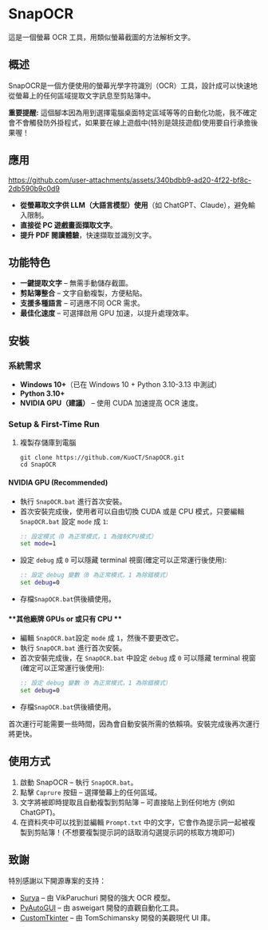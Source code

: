 # SnapOCR
這是一個螢幕 OCR 工具，用類似螢幕截圖的方法解析文字。

## 概述
SnapOCR是一個方便使用的螢幕光學字符識別（OCR）工具，設計成可以快速地從螢幕上的任何區域提取文字訊息至剪貼簿中。

**重要提醒:** 這個腳本因為用到選擇電腦桌面特定區域等等的自動化功能，我不確定會不會觸發防外掛程式，如果要在線上遊戲中(特別是競技遊戲)使用要自行承擔後果喔！

## 應用
https://github.com/user-attachments/assets/340bdbb9-ad20-4f22-bf8c-2db590b9c0d9

- **從螢幕取文字供 LLM（大語言模型）使用**（如 ChatGPT、Claude），避免輸入限制。
- **直接從 PC 遊戲畫面擷取文字**。
- **提升 PDF 閱讀體驗**，快速擷取並識別文字。

## 功能特色
- **一鍵提取文字** – 無需手動儲存截圖。
- **剪貼簿整合** – 文字自動複製，方便粘貼。
- **支援多種語言** – 可適應不同 OCR 需求。
- **最佳化速度** – 可選擇啟用 GPU 加速，以提升處理效率。

## 安裝
### **系統需求**
- **Windows 10+**（已在 Windows 10 + Python 3.10-3.13 中測試）
- **Python 3.10+**
- **NVIDIA GPU（建議）** – 使用 CUDA 加速提高 OCR 速度。

### **Setup & First-Time Run**
1. 複製存儲庫到電腦
   ```shell
   git clone https://github.com/KuoCT/SnapOCR.git
   cd SnapOCR
   ```

#### **NVIDIA GPU (Recommended)**
- 執行 `SnapOCR.bat` 進行首次安裝。
- 首次安裝完成後，使用者可以自由切換 CUDA 或是 CPU 模式，只要編輯`SnapOCR.bat` 設定 `mode` 成 `1`:
   ```bat
   :: 設定模式（0 為正常模式，1 為強制CPU模式）
   set mode=1
   ```
- 設定 `debug` 成 `0` 可以隱藏 terminal 視窗(確定可以正常運行後使用):
   ```bat
   :: 設定 debug 變數（0 為正常模式，1 為除錯模式）
   set debug=0
   ```
- 存檔`SnapOCR.bat`供後續使用。

#### **其他廠牌 GPUs or 或只有 CPU **
- 編輯 `SnapOCR.bat`設定 `mode` 成 `1`，然後不要更改它。
- 執行 `SnapOCR.bat` 進行首次安裝。
- 首次安裝完成後，在 `SnapOCR.bat` 中設定 `debug` 成 `0` 可以隱藏 terminal 視窗(確定可以正常運行後使用):
   ```bat
   :: 設定 debug 變數（0 為正常模式，1 為除錯模式）
   set debug=0
   ```
- 存檔`SnapOCR.bat`供後續使用。

首次運行可能需要一些時間，因為會自動安裝所需的依賴項。安裝完成後再次運行將更快。

## 使用方式
1. 啟動 SnapOCR – 執行 `SnapOCR.bat`。
2. 點擊 `Caprure` 按鈕 – 選擇螢幕上的任何區域。
3. 文字將被即時提取且自動複製到剪貼簿 – 可直接貼上到任何地方 (例如 ChatGPT)。
4. 在資料夾中可以找到並編輯 `Prompt.txt` 中的文字，它會作為提示詞一起被複製到剪貼簿！(不想要複製提示詞的話取消勾選提示詞的核取方塊即可)

## 致謝
特別感謝以下開源專案的支持：
- [Surya](https://github.com/VikParuchuri/surya) – 由 VikParuchuri 開發的強大 OCR 模型。
- [PyAutoGUI](https://github.com/asweigart/pyautogui) – 由 asweigart 開發的直觀自動化工具。
- [CustomTkinter](https://github.com/TomSchimansky/CustomTkinter) – 由 TomSchimansky 開發的美觀現代 UI 庫。

